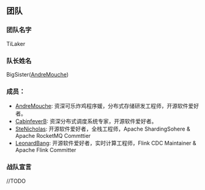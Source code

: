## 团队
### 团队名字
   TiLaker
### 队长姓名
 BigSister([AndreMouche](https://github.com/AndreMouche))
### 成员：

- [AndreMouche](https://github.com/AndreMouche): 资深可乐炸鸡程序媛，分布式存储研发工程师，开源软件爱好者。
- [CabinfeverB](https://github.com/CabinfeverB): 资深分布式调度系统专家，开源软件爱好者。
- [SteNicholas](https://github.com/SteNicholas): 开源软件爱好者，全栈工程师，Apache ShardingSohere & Apache RocketMQ Commttier
- [LeonardBang](https://github.com/LeonardBang): 开源软件爱好者，实时计算工程师，Flink CDC Maintainer & Apache Flink Committer

### 战队宣言
//TODO
